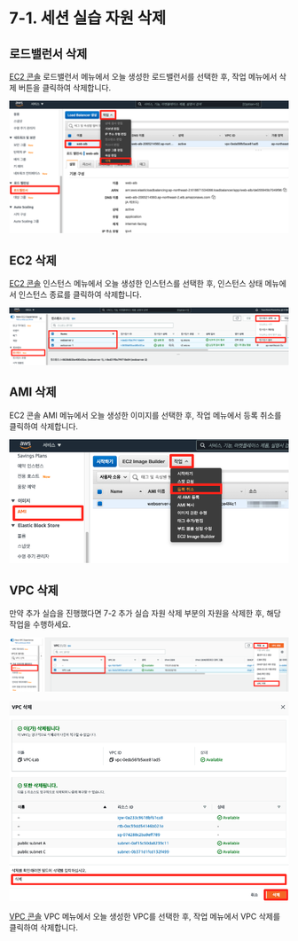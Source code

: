 # 7-1. 세션 실습 자원 삭제

## 로드밸런서 삭제

[EC2 콘솔](https://console.aws.amazon.com/ec2/home?region=ap-northeast-2) 로드밸런서 메뉴에서 오늘 생성한 로드밸런서를 선택한 후, 작업 메뉴에서 삭제 버튼을 클릭하여 삭제합니다.

![](images/cleanup-01.png)

## EC2 삭제

[EC2 콘솔](https://console.aws.amazon.com/ec2/home?region=ap-northeast-2) 인스턴스 메뉴에서 오늘 생성한 인스턴스를 선택한 후, 인스턴스 상태 메뉴에서 인스턴스 종료를 클릭하여 삭제합니다.

![](images/cleanup-02.png)

## AMI 삭제

EC2 콘솔 AMI 메뉴에서 오늘 생성한 이미지를 선택한 후, 작업 메뉴에서 등록 취소를 클릭하여 삭제합니다.

![](images/cleanup-03.png)

## VPC 삭제

만약 추가 실습을 진행했다면 7-2 추가 실습 자원 삭제 부분의 자원을 삭제한 후, 해당 작업을 수행하세요.

![](images/cleanup-04.png)

![](images/cleanup-05.png)

[VPC 콘솔](https://console.aws.amazon.com/vpc/home?region=ap-northeast-2) VPC 메뉴에서 오늘 생성한 VPC를 선택한 후, 작업 메뉴에서 VPC 삭제를 클릭하여 삭제합니다.
